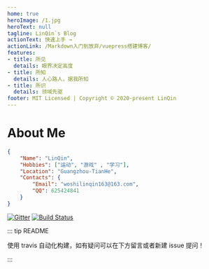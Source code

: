 ```yaml
---
home: true
heroImage: /1.jpg
heroText: null
tagline: LinQin`s Blog
actionText: 快速上手 →
actionLink: /Markdown入门到放弃/vuepress搭建博客/
features:
- title: 所见
  details: 眼界决定高度
- title: 所知
  details: 人心路人，据我所知
- title: 所识
  details: 领域先驱
footer: MIT Licensed | Copyright © 2020-present LinQin
---
```


# About Me<Badge text="Updating" type="tip" vertical="top"/>

```json
{
    "Name": "LinQin",
    "Hobbies": ["运动", "游戏" , "学习"],
    "Location": "Guangzhou-TianHe",
    "Contacts": {
        "Email": "woshilinqin163@163.com",
        "QQ": 625424841
    }
}
```



[![Gitter](https://badges.gitter.im/linqin-site/community.svg)](https://gitter.im/linqin-site/community?utm_source=badge&utm_medium=badge&utm_campaign=pr-badge)
[![Build Status](https://app.travis-ci.com/linqin07/vuepress-blog.svg?branch=master)](https://app.travis-ci.com/linqin07/vuepress-blog)

::: tip README 

 使用 travis 自动化构建，如有疑问可以在下方留言或者新建 issue 提问！  

:::

<Valine/>
